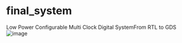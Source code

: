 # final_system
Low Power Configurable Multi Clock Digital SystemFrom RTL to GDS
![image](https://github.com/user-attachments/assets/a2e7436b-42d8-4ddf-b69a-bf46d0e171c4)
